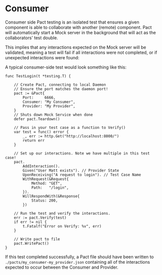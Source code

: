 # Consumer

Consumer side Pact testing is an isolated test that ensures a given component
is able to collaborate with another (remote) component. Pact will automatically
start a Mock server in the background that will act as the collaborators' test
double.

This implies that any interactions expected on the Mock server will be validated,
meaning a test will fail if all interactions were not completed, or if unexpected
interactions were found:

A typical consumer-side test would look something like this:

```
func TestLogin(t *testing.T) {

	// Create Pact, connecting to local Daemon
	// Ensure the port matches the daemon port!
	pact := &Pact{
		Port:     6666,
		Consumer: "My Consumer",
		Provider: "My Provider",
	}
	// Shuts down Mock Service when done
	defer pact.Teardown()

	// Pass in your test case as a function to Verify()
	var test = func() error {
		_, err := http.Get("http://localhost:8000/")
		return err
	}

	// Set up our interactions. Note we have multiple in this test case!
	pact.
		AddInteraction().
		Given("User Matt exists"). // Provider State
		UponReceiving("A request to login"). // Test Case Name
		WithRequest(&Request{
			Method: "GET",
			Path:   "/login",
		}).
		WillRespondWith(&Response{
			Status: 200,
		})

	// Run the test and verify the interactions.
	err := pact.Verify(test)
	if err != nil {
		t.Fatalf("Error on Verify: %v", err)
	}

	// Write pact to file
	pact.WritePact()
}
```

If this test completed successfully, a Pact file should have been written to
`./pacts/my_consumer-my_provider.json` containing all of the interactions
expected to occur between the Consumer and Provider.
